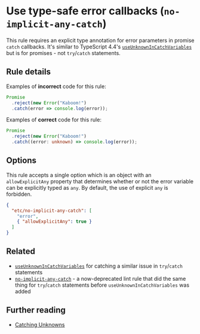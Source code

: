 # Use type-safe error callbacks (`no-implicit-any-catch`)

This rule requires an explicit type annotation for error parameters in promise `catch` callbacks. It's similar to TypeScript 4.4's [`useUnknownInCatchVariables`](https://www.typescriptlang.org/tsconfig#useUnknownInCatchVariables) but is for promises - not `try`/`catch` statements.

## Rule details

Examples of **incorrect** code for this rule:

```ts
Promise
  .reject(new Error("Kaboom!")
  .catch(error => console.log(error));
```

Examples of **correct** code for this rule:

```ts
Promise
  .reject(new Error("Kaboom!")
  .catch((error: unknown) => console.log(error));
```

## Options

This rule accepts a single option which is an object with an `allowExplicitAny` property that determines whether or not the error variable can be explicitly typed as `any`. By default, the use of explicit `any` is forbidden.

```json
{
  "etc/no-implicit-any-catch": [
    "error",
    { "allowExplicitAny": true }
  ]
}
```

## Related

- [`useUnknownInCatchVariables`](https://www.typescriptlang.org/tsconfig#useUnknownInCatchVariables) for catching a similar issue in `try`/`catch` statements
- [`no-implicit-any-catch`](https://github.com/typescript-eslint/typescript-eslint/blob/e01204931e460f5e6731abc443c88d666ca0b07a/packages/eslint-plugin/docs/rules/no-implicit-any-catch.md) - a now-deprecated lint rule that did the same thing for `try`/`catch` statements before `useUnknownInCatchVariables` was added


## Further reading

- [Catching Unknowns](https://ncjamieson.com/catching-unknowns/)
